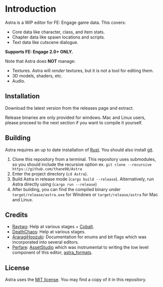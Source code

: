 # Introduction
Astra is a WIP editor for FE: Engage game data. This covers:
* Core data like character, class, and item stats.
* Chapter data like spawn locations and scripts.
* Text data like cutscene dialogue.

**Supports FE: Engage 2.0+ ONLY.**

Note that Astra does **NOT** manage:
* Textures. Astra will *render* textures, but it is not a tool for editing them.
* 3D models, shaders, etc.
* Audio.

## Installation
Download the latest version from the releases page and extract.

Release binaries are only provided for windows. Mac and Linux users, please proceed to the next section if you want to compile it yourself.

## Building
Astra requires an up to date installation of [Rust](https://www.rust-lang.org/). You should also install [git](https://git-scm.com/).

1. Clone this repository from a terminal. This repository uses submodules, so you should include the recursive option ex. `git clone --recursive https://github.com/thane98/Astra`
2. Enter the project directory (`cd Astra`).
3. Build Astra in release mode (`cargo build --release`). Alternatively, run Astra directly using (`cargo run --release`)
4. After building, you can find the compiled binary under `target/release/astra.exe` for Windows or `target/release/astra` for Mac and Linux.

## Credits
* [Raytwo](https://github.com/DeathChaos25): Help at various stages + [Cobalt](https://github.com/Raytwo/Cobalt).
* [DeathChaos](https://github.com/DeathChaos25): Help at various stages.
* [AraragiHoozuki](https://github.com/AraragiHoozuki): Documentation for enums and bit flags which was incorporated into several editors.
* [Perfare](https://github.com/Perfare): [AssetStudio](https://github.com/Perfare/AssetStudio) which was instrumental to writing the low level component of this editor, [astra_formats](https://github.com/thane98/astra-formats).

## License
Astra uses the [MIT license](https://en.wikipedia.org/wiki/MIT_License). You may find a copy of it in this repository.
